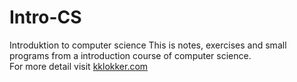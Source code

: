 # Intro-CS
 Introduktion to computer science
This is notes, exercises and small programs from a introduction course of computer science. <br>
For more detail visit [kklokker.com](www.kklokker.com)
